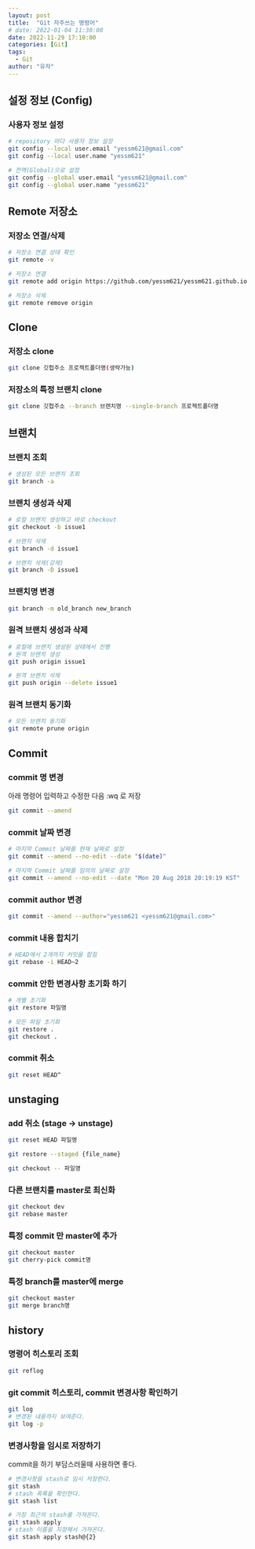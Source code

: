 ```yaml
---
layout: post
title:  "Git 자주쓰는 명령어"
# date: 2022-01-04 11:30:00
date: 2022-11-29 17:10:00
categories: [Git]
tags:
  - Git
author: "유자"
---
```


## 설정 정보 (Config)

### 사용자 정보 설정

```bash
# repository 마다 사용자 정보 설정
git config --local user.email "yessm621@gmail.com"
git config --local user.name "yessm621"

# 전역(Global)으로 설정
git config --global user.email "yessm621@gmail.com"
git config --global user.name "yessm621"
```

## Remote 저장소

### 저장소 연결/삭제

```bash
# 저장소 연결 상태 확인
git remote -v

# 저장소 연결
git remote add origin https://github.com/yessm621/yessm621.github.io

# 저장소 삭제
git remote remove origin
```

## Clone

### 저장소 clone

```bash
git clone 깃헙주소 프로젝트폴더명(생략가능)
```

### 저장소의 특정 브랜치 clone

```bash
git clone 깃헙주소 --branch 브랜치명 --single-branch 프로젝트폴더명
```

## 브랜치

### 브랜치 조회

```bash
# 생성된 모든 브랜치 조회
git branch -a
```

### 브랜치 생성과 삭제

```bash
# 로컬 브랜치 생성하고 바로 checkout
git checkout -b issue1

# 브랜치 삭제
git branch -d issue1

# 브랜치 삭제(강제)
git branch -D issue1
```

### 브랜치명 변경

```bash
git branch -m old_branch new_branch
```

### 원격 브랜치 생성과 삭제

```bash
# 로컬에 브랜치 생성된 상태에서 진행
# 원격 브랜치 생성
git push origin issue1

# 원격 브랜치 삭제
git push origin --delete issue1
```

### 원격 브랜치 동기화

```bash
# 모든 브랜치 동기화
git remote prune origin
```

## Commit

### commit 명 변경

아래 명령어 입력하고 수정한 다음 :wq 로 저장

```bash
git commit --amend
```

### commit 날짜 변경

```bash
# 마지막 Commit 날짜를 현재 날짜로 설정
git commit --amend --no-edit --date "$(date)"

# 마지막 Commit 날짜를 임의의 날짜로 설정
git commit --amend --no-edit --date "Mon 20 Aug 2018 20:19:19 KST"
```

### commit author 변경

```bash
git commit --amend --author="yessm621 <yessm621@gmail.com>"
```

### commit 내용 합치기

```bash
# HEAD에서 2개까지 커밋을 합침
git rebase -i HEAD~2
```

### commit 안한 변경사항 초기화 하기

```bash
# 개별 초기화
git restore 파일명

# 모든 파일 초기화
git restore .
git checkout .
```

### commit 취소

```bash
git reset HEAD^
```

## unstaging

### add 취소 (stage → unstage)

```bash
git reset HEAD 파일명

git restore --staged {file_name}

git checkout -- 파일명
```

### 다른 브랜치를 master로 최신화

```bash
git checkout dev
git rebase master
```

### 특정 commit 만 master에 추가

```bash
git checkout master
git cherry-pick commit명
```

### 특정 branch를 master에 merge

```bash
git checkout master
git merge branch명
```

## history

### 명령어 히스토리 조회

```bash
git reflog
```

### git commit 히스토리, commit 변경사항 확인하기
```bash
git log
# 변경된 내용까지 보여준다.
git log -p
```

### 변경사항을 임시로 저장하기

commit을 하기 부담스러울때 사용하면 좋다.
```bash
# 변경사항을 stash로 임시 저장한다.
git stash
# stash 목록을 확인한다.
git stash list

# 가장 최근의 stash를 가져온다.
git stash apply
# stash 이름을 지정해서 가져온다.
git stash apply stash@{2}
```